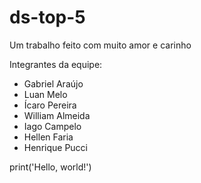 # ds-top-5
Um trabalho feito com muito amor e carinho

Integrantes da equipe:
- Gabriel Araújo
- Luan Melo
- Ícaro Pereira
- William Almeida
- Iago Campelo
- Hellen Faria
- Henrique Pucci

print('Hello, world!')
